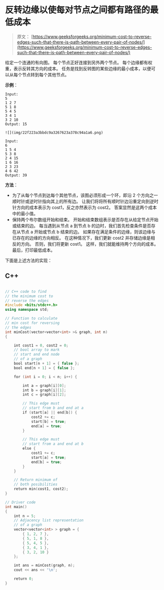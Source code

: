 # 反转边缘以使每对节点之间都有路径的最低成本

> 原文： [https://www.geeksforgeeks.org/minimum-cost-to-reverse-edges-such-that-there-is-path-between-every-pair-of-nodes/](https://www.geeksforgeeks.org/minimum-cost-to-reverse-edges-such-that-there-is-path-between-every-pair-of-nodes/)

给定一个连通的有向图。 每个节点正好连接到另外两个节点。 每个边缘都有权重，表示反转其方向的成本。 任务是找到反转图的某些边缘的最小成本，以便可以从每个节点转到每个其他节点。

**示例**：

```
Input: 
5
1 2 7
5 1 8
5 4 5
3 4 1
3 2 10
Output: 15

![](img/22f223a3bbdc9a3267623a378c94a1a6.png)

Input:
6
1 5 4
5 3 8
2 4 15
1 6 16
2 3 23
4 6 42
Output: 39

```

**方法**：

*   为了从每个节点到达每个其他节点，该图必须形成一个环，即沿 2 个方向之一顺时针或逆时针指向其上的所有边。 让我们将将所有顺时针边沿重定向到逆时针方向的成本表示为 cost1，反之亦然表示为 cost2。 答案显然是这两个成本中的最小值。
*   保持两个布尔数组开始和结束。 开始和结束数组表示是否存在从给定节点开始或结束的边。 每当遇到从节点 a 到节点 b 的边时，我们首先检查条件是否存在从节点 a 开始或节点 b 结束的边。 如果存在满足条件的边缘，则该边缘与已存在的边缘的方向相反。 在这种情况下，我们更新 cost2 并存储边缘是相反的方向。 否则，我们将更新 cost1。 这样，我们就能维持两个方向的成本。 最后，打印最低成本。

下面是上述方法的实现：

## C++

```cpp

// C++ code to find 
// the minimum cost to 
// reverse the edges 
#include <bits/stdc++.h> 
using namespace std; 

// Function to calculate 
// min cost for reversing 
// the edges 
int minCost(vector<vector<int> >& graph, int n) 
{ 

    int cost1 = 0, cost2 = 0; 
    // bool array to mark 
    // start and end node 
    // of a graph 
    bool start[n + 1] = { false }; 
    bool end[n + 1] = { false }; 

    for (int i = 0; i < n; i++) { 

        int a = graph[i][0]; 
        int b = graph[i][1]; 
        int c = graph[i][2]; 

        // This edge must 
        // start from b and end at a 
        if (start[a] || end[b]) { 
            cost2 += c; 
            start[b] = true; 
            end[a] = true; 
        } 

        // This edge must 
        // start from a and end at b 
        else { 
            cost1 += c; 
            start[a] = true; 
            end[b] = true; 
        } 
    } 

    // Return minimum of 
    // both posibilities 
    return min(cost1, cost2); 
} 

// Driver code 
int main() 
{ 
    int n = 5; 
    // Adjacency list representation 
    // of a graph 
    vector<vector<int> > graph = { 
        { 1, 2, 7 }, 
        { 5, 1, 8 }, 
        { 5, 4, 5 }, 
        { 3, 4, 1 }, 
        { 3, 2, 10 } 
    }; 

    int ans = minCost(graph, n); 
    cout << ans << '\n'; 

    return 0; 
} 

```